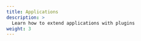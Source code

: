 ```yaml
---
title: Applications
description: >
  Learn how to extend applications with plugins
weight: 3
---
```

